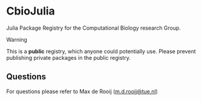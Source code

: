 # CbioJulia
Julia Package Registry for the Computational Biology research Group.

> [!WARNING]
> This is a **public** registry, which anyone could potentially use. Please prevent publishing private packages in the public registry.

## Questions
For questions please refer to Max de Rooij (m.d.rooij@tue.nl)
